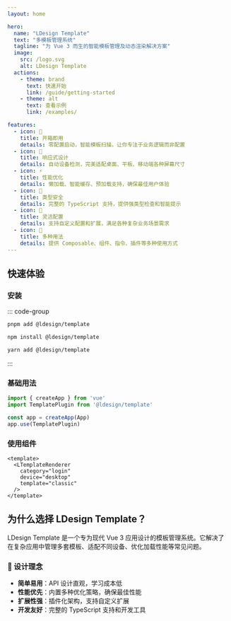 ```yaml
---
layout: home

hero:
  name: "LDesign Template"
  text: "多模板管理系统"
  tagline: "为 Vue 3 而生的智能模板管理及动态渲染解决方案"
  image:
    src: /logo.svg
    alt: LDesign Template
  actions:
    - theme: brand
      text: 快速开始
      link: /guide/getting-started
    - theme: alt
      text: 查看示例
      link: /examples/

features:
  - icon: 🚀
    title: 开箱即用
    details: 零配置启动，智能模板扫描，让你专注于业务逻辑而非配置
  - icon: 📱
    title: 响应式设计
    details: 自动设备检测，完美适配桌面、平板、移动端各种屏幕尺寸
  - icon: ⚡
    title: 性能优化
    details: 懒加载、智能缓存、预加载支持，确保最佳用户体验
  - icon: 🎯
    title: 类型安全
    details: 完整的 TypeScript 支持，提供强类型检查和智能提示
  - icon: 🔧
    title: 灵活配置
    details: 支持自定义配置和扩展，满足各种复杂业务场景需求
  - icon: 🎪
    title: 多种用法
    details: 提供 Composable、组件、指令、插件等多种使用方式
---
```


## 快速体验

### 安装

::: code-group

```bash [pnpm]
pnpm add @ldesign/template
```

```bash [npm]
npm install @ldesign/template
```

```bash [yarn]
yarn add @ldesign/template
```

:::

### 基础用法

```typescript
import { createApp } from 'vue'
import TemplatePlugin from '@ldesign/template'

const app = createApp(App)
app.use(TemplatePlugin)
```

### 使用组件

```vue
<template>
  <LTemplateRenderer
    category="login"
    device="desktop"
    template="classic"
  />
</template>
```

## 为什么选择 LDesign Template？

LDesign Template 是一个专为现代 Vue 3 应用设计的模板管理系统。它解决了在复杂应用中管理多套模板、适配不同设备、优化加载性能等常见问题。

### 🎨 设计理念

- **简单易用**：API 设计直观，学习成本低
- **性能优先**：内置多种优化策略，确保最佳性能
- **扩展性强**：插件化架构，支持自定义扩展
- **开发友好**：完整的 TypeScript 支持和开发工具
